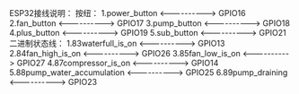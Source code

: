 ESP32接线说明：
按纽：
    1.power_button <----------> GPIO16
    2.fan_button   <----------> GPIO17
    3.pump_button  <----------> GPIO18
    4.plus_button  <----------> GPIO19
    5.sub_button   <----------> GPIO21
二进制状态线：
    1.83waterfull_is_on <----------> GPIO13
    2.84fan_high_is_on  <----------> GPIO26
    3.85fan_low_is_on   <----------> GPIO27
    4.87compressor_is_on <----------> GPIO14
    5.88pump_water_accumulation <----------> GPIO25
    6.89pump_draining <----------> GPIO23
